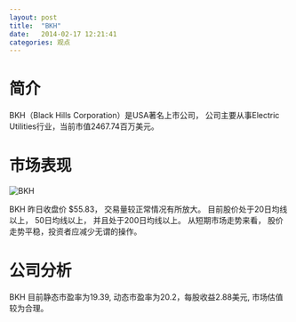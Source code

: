 ```yaml
---
layout: post
title:  "BKH"
date:   2014-02-17 12:21:41
categories: 观点
---
```


# 简介
BKH（Black Hills Corporation）是USA著名上市公司，
公司主要从事Electric Utilities行业，当前市值2467.74百万美元。

# 市场表现

![BKH](http://finviz.com/chart.ashx?t=BKH&ty=c&ta=1&p=d&s=l)

BKH 昨日收盘价 $55.83，
交易量较正常情况有所放大。
目前股价处于20日均线以上，
50日均线以上，
并且处于200日均线以上。
从短期市场走势来看，
股价走势平稳，投资者应减少无谓的操作。

# 公司分析
BKH 目前静态市盈率为19.39, 动态市盈率为20.2，每股收益2.88美元,
市场估值较为合理。
